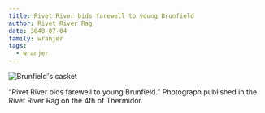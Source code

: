 ```yaml
---
title: Rivet River bids farewell to young Brunfield
author: Rivet River Rag
date: 3048-07-04
family: wranjer
tags:
  - wranjer
---
```

![Brunfield's casket](/static/img/casket.jpg)

“Rivet River bids farewell to young Brunfield.” Photograph published in the Rivet River Rag on the 4th of Thermidor.